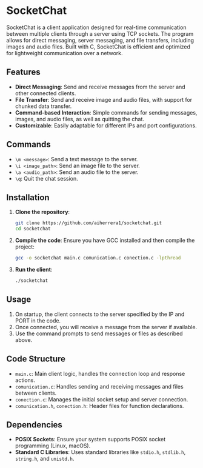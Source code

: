 # SocketChat

SocketChat is a client application designed for real-time communication between multiple clients through a server using TCP sockets. The program allows for direct messaging, server messaging, and file transfers, including images and audio files. Built with C, SocketChat is efficient and optimized for lightweight communication over a network.

## Features

- **Direct Messaging**: Send and receive messages from the server and other connected clients.
- **File Transfer**: Send and receive image and audio files, with support for chunked data transfer.
- **Command-based Interaction**: Simple commands for sending messages, images, and audio files, as well as quitting the chat.
- **Customizable**: Easily adaptable for different IPs and port configurations.

## Commands

- `\m <message>`: Send a text message to the server.
- `\i <image_path>`: Send an image file to the server.
- `\a <audio_path>`: Send an audio file to the server.
- `\q`: Quit the chat session.

## Installation

1. **Clone the repository**:
   ```bash
   git clone https://github.com/aiherrera1/socketchat.git
   cd socketchat
   ```

2. **Compile the code**:
   Ensure you have GCC installed and then compile the project:
   ```bash
   gcc -o socketchat main.c comunication.c conection.c -lpthread
   ```

3. **Run the client**:
   ```bash
   ./socketchat
   ```

## Usage

1. On startup, the client connects to the server specified by the IP and PORT in the code.
2. Once connected, you will receive a message from the server if available.
3. Use the command prompts to send messages or files as described above.

## Code Structure

- `main.c`: Main client logic, handles the connection loop and response actions.
- `comunication.c`: Handles sending and receiving messages and files between clients.
- `conection.c`: Manages the initial socket setup and server connection.
- `comunication.h`, `conection.h`: Header files for function declarations.

## Dependencies

- **POSIX Sockets**: Ensure your system supports POSIX socket programming (Linux, macOS).
- **Standard C Libraries**: Uses standard libraries like `stdio.h`, `stdlib.h`, `string.h`, and `unistd.h`.
